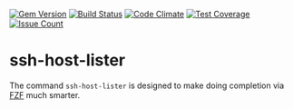[![Gem Version](https://badge.fury.io/rb/ssh-host-lister.png)](http://badge.fury.io/rb/ssh-host-lister)
[![Build Status](https://travis-ci.org/docwhat/ssh-host-lister.svg?branch=master)](https://travis-ci.org/docwhat/ssh-host-lister)
[![Code Climate](https://codeclimate.com/github/docwhat/ssh-host-lister/badges/gpa.svg)](https://codeclimate.com/github/docwhat/ssh-host-lister)
[![Test Coverage](https://codeclimate.com/github/docwhat/ssh-host-lister/badges/coverage.svg)](https://codeclimate.com/github/docwhat/ssh-host-lister/coverage)
[![Issue Count](https://codeclimate.com/github/docwhat/ssh-host-lister/badges/issue_count.svg)](https://codeclimate.com/github/docwhat/ssh-host-lister)


# ssh-host-lister

The command `ssh-host-lister` is designed to make doing completion via
[FZF](https://github.com/junegunn/fzf) much smarter.

